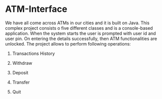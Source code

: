 # ATM-Interface
We have all come across ATMs in our cities and it is built on Java. 
This complex project consists o five different classes and is a console-based application. 
When the system starts the user is prompted with user id and user pin. On entering the details successfully, then ATM functionalities are unlocked. 
The project allows to perform following operations:

1. Transactions History 

2. Withdraw

3. Deposit

4. Transfer

5. Quit
